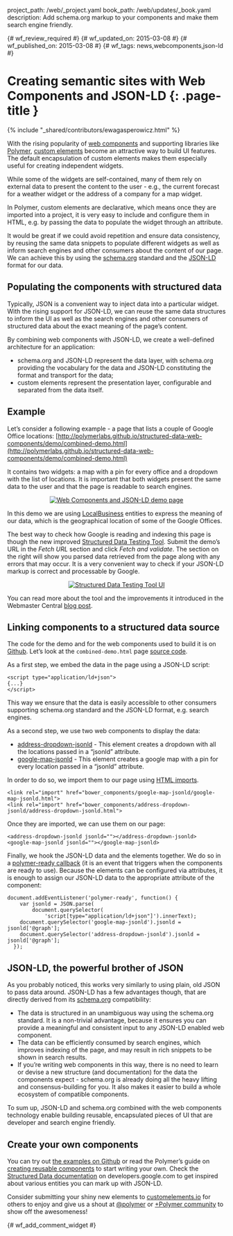 project_path: /web/_project.yaml
book_path: /web/updates/_book.yaml
description: Add schema.org markup to your components and make them search engine friendly.

{# wf_review_required #}
{# wf_updated_on: 2015-03-08 #}
{# wf_published_on: 2015-03-08 #}
{# wf_tags: news,webcomponents,json-ld #}

# Creating semantic sites with Web Components and JSON-LD {: .page-title }

{% include "_shared/contributors/ewagasperowicz.html" %}


With the rising popularity of [web components](http://webcomponents.org/) and supporting libraries like [Polymer](https://www.polymer-project.org/), [custom elements](http://w3c.github.io/webcomponents/spec/custom/) become an attractive way to build UI features. The default encapsulation of custom elements makes them especially useful for creating independent widgets.

While some of the widgets are self-contained, many of them rely on external data to present the content to the user - e.g., the current forecast for a weather widget or the address of a company for a map widget.

In Polymer, custom elements are declarative, which means once they are imported into a project, it is very easy to include and configure them in HTML, e.g. by passing the data to populate the widget through an attribute.

It would be great if we could avoid repetition and ensure data consistency, by reusing the same data snippets to populate different widgets as well as inform search engines and other consumers about the content of our page. We can achieve this by using the [schema.org](http://schema.org/) standard and the [JSON-LD](http://www.w3.org/TR/json-ld/) format for our data.

## Populating the components with structured data

Typically, JSON is a convenient way to inject data into a particular widget. With the rising support for JSON-LD, we can reuse the same data structures to inform the UI as well as the search engines and other consumers of structured data about the exact meaning of the page’s content.

By combining web components with JSON-LD, we create a well-defined architecture for an application:

* schema.org and JSON-LD represent the data layer, with schema.org providing the vocabulary for the data and JSON-LD constituting the format and transport for the data;
* custom elements represent the presentation layer, configurable and separated from the data itself.

## Example

Let’s consider a following example - a page that lists a couple of Google Office locations:
[http://polymerlabs.github.io/structured-data-web-components/demo/combined-demo.html](http://polymerlabs.github.io/structured-data-web-components/demo/combined-demo.html)

It contains two widgets: a map with a pin for every office and a dropdown with the list of locations. It is important that both widgets present the same data to the user and that the page is readable to search engines.

<p style="text-align: center;">
  <a href="http://polymerlabs.github.io/structured-data-web-components/demo/combined-demo.html">
    <img style="max-width: 100%; height: auto;" src="/web/updates/images/2015-03-03-creating-semantic-sites/ui.png" alt="Web Components and JSON-LD demo page" />
  </a>
</p>

In this demo we are using [LocalBusiness](https://developers.google.com/webmasters/business-location-pages/) entities to express the meaning of our data, which is the geographical location of some of the Google Offices.

The best way to check how Google is reading and indexing this page is though the new improved [Structured Data Testing Tool](https://developers.google.com/structured-data/testing-tool/). Submit the demo’s URL in the *Fetch URL* section and click *Fetch and validate*. The section on the right will show you parsed data retrieved from the page along with any errors that may occur. It is a very convenient way to check if your JSON-LD markup is correct and processable by Google.

<p style="text-align: center;">
  <a href="https://developers.google.com/structured-data/testing-tool/?url=http://polymerlabs.github.io/structured-data-web-components/demo/combined-demo.html">
    <img style="max-width: 100%; height: auto;" src="/web/updates/images/2015-03-03-creating-semantic-sites/tool.png" alt="Structured Data Testing Tool UI" />
  </a>
</p>

You can read more about the tool and the improvements it introduced in the Webmaster Central [blog post](http://googlewebmastercentral.blogspot.co.uk/2015/01/new-structured-data-testing-tool.html).

## Linking components to a structured data source

The code for the demo and for the web components used to build it is on [Github](https://github.com/PolymerLabs/structured-data-web-components). Let’s look at the `combined-demo.html` page [source code](https://github.com/PolymerLabs/structured-data-web-components/blob/master/demo/combined-demo.html).

As a first step, we embed the data in the page using a JSON-LD script:


    <script type="application/ld+json">
    {...}
    </script>
    

This way we ensure that the data is easily accessible to other consumers supporting schema.org standard and the JSON-LD format, e.g. search engines.

As a second step, we use two web components to display the data:

* [address-dropdown-jsonld](https://github.com/PolymerLabs/structured-data-web-components/tree/master/address-dropdown-jsonld) - This element creates a dropdown with all the locations passed in a “jsonld” attribute.
* [google-map-jsonld](https://github.com/PolymerLabs/structured-data-web-components/tree/master/google-map-jsonld) - This element creates a google map with a pin for every location passed in a “jsonld” attribute.

In order to do so, we import them to our page using [HTML imports](https://www.polymer-project.org/platform/html-imports.html).


    <link rel="import" href="bower_components/google-map-jsonld/google-map-jsonld.html">
    <link rel="import" href="bower_components/address-dropdown-jsonld/address-dropdown-jsonld.html">
    

Once they are imported, we can use them on our page:


    <address-dropdown-jsonld jsonld=""></address-dropdown-jsonld>
    <google-map-jsonld jsonld=""></google-map-jsonld>
    

Finally, we hook the JSON-LD data and the elements together. We do so in a [polymer-ready callback](https://www.polymer-project.org/docs/polymer/polymer.html#polymer-ready) (it is an event that triggers when the components are ready to use). Because the elements can be configured via attributes, it is enough to assign our JSON-LD data to the appropriate attribute of the component:


    document.addEventListener('polymer-ready', function() {
        var jsonld = JSON.parse(
            document.querySelector(
                'script[type="application/ld+json"]').innerText);
        document.querySelector('google-map-jsonld').jsonld = jsonld['@graph'];
        document.querySelector('address-dropdown-jsonld').jsonld = jsonld['@graph'];
      });
    

## JSON-LD, the powerful brother of JSON

As you probably noticed, this works very similarly to using plain, old JSON to pass data around.  JSON-LD has a few advantages though, that are directly derived from its [schema.org](http://schema.org/) compatibility:

* The data is structured in an unambiguous way using the schema.org standard. It is a non-trivial advantage, because it ensures you can provide a meaningful and consistent input to any JSON-LD enabled web component.
* The data can be efficiently consumed by search engines, which improves indexing of the page, and may result in rich snippets to be shown in search results.
* If you’re writing web components in this way, there is no need to learn or devise a new structure (and documentation) for the data the components expect - schema.org is already doing all the heavy lifting and consensus-building for you. It also makes it easier to build a whole ecosystem of compatible components.

To sum up, JSON-LD and schema.org combined with the web components technology enable building reusable, encapsulated pieces of UI that are developer and search engine friendly.

## Create your own components

You can try out [the examples on Github](https://github.com/PolymerLabs/structured-data-web-components) or read the Polymer’s guide on [creating reusable components](https://www.polymer-project.org/docs/start/reusableelements.html) to start writing your own.
Check the [Structured Data documentation](https://developers.google.com/structured-data/) on developers.google.com to get inspired about various entities you can mark up with JSON-LD.

Consider submitting your shiny new elements to [customelements.io](http://customelements.io/) for others to enjoy and give us a shout at [@polymer](https://twitter.com/intent/follow?screen_name=polymer) or [+Polymer community](https://plus.google.com/communities/115626364525706131031) to show off the awesomeness!


{# wf_add_comment_widget #}
